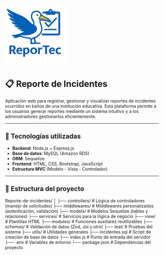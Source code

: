 ![Logo de ReporTec](view/logo.png)

# 📋 Reporte de Incidentes

Aplicación web para registrar, gestionar y visualizar reportes de incidentes ocurridos en baños de una institución educativa. Esta plataforma permite a los usuarios generar reportes mediante un sistema intuitivo y a los administradores gestionarlos eficientemente.

---

## 🧩 Tecnologías utilizadas

- **Backend**: Node.js + Express.js
- **Base de datos**: MySQL (Amazon RDS)
- **ORM**: Sequelize
- **Frontend**: HTML, CSS, Bootstrap, JavaScript
- **Estructura MVC** (Modelo - Vista - Controlador)

---

## 📁 Estructura del proyecto

Reporte-de-incidentes/
│
├── controllers/ # Lógica de controladores (manejo de solicitudes)
├── middlewares/ # Middlewares personalizados (autenticación, validación)
├── models/ # Modelos Sequelize (tablas y relaciones)
├── services/ # Servicios para la lógica de negocio
├── view/ # Plantillas HTML
├── modules/ # Funciones auxiliares reutilizables
├── schemas/ # Validación de datos (Zod, Joi u otro)
├── test/ # Pruebas del sistema
├── utils/ # Utilidades generales
├── incidentes.sql # Script de creación de base de datos
├── index.js # Punto de entrada del servidor
├── .env # Variables de entorno
└── package.json # Dependencias del proyecto
